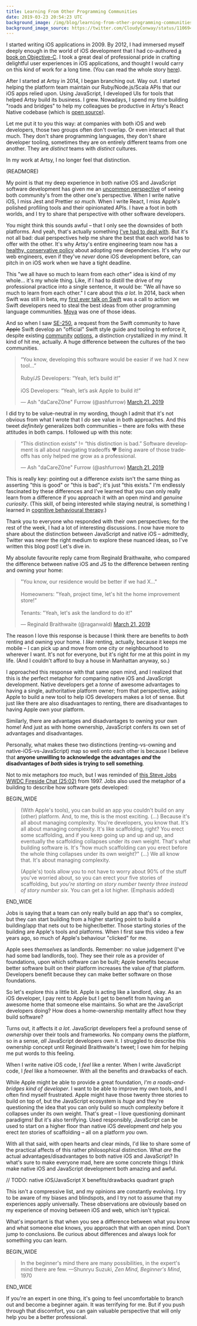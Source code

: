 ```yaml
---
title: Learning From Other Programming Communities
date: 2019-03-23 20:54:23 UTC
background_image: /img/blog/learning-from-other-programming-communities/background.jpg
background_image_source: https://twitter.com/CloudyConway/status/1106940840491081728
---
```


I started writing iOS applications in 2009. By 2012, I had immersed myself deeply enough in the world of iOS development that I had co-authored [a book on Objective-C](https://amzn.to/2UaTPx4). I took a great deal of professional pride in crafting delightful user experiences in iOS applications, and thought I would carry on this kind of work for a long time. (You can read the whole story [here](https://ashfurrow.com/blog/5-years-of-ios/)).

After I started at Artsy in 2014, I began branching out. Way out. I started helping the platform team maintain our Ruby/Node.js/Scala APIs that our iOS apps relied upon. Using JavaScript, I developed UIs for tools that helped Artsy build its business. I grew. Nowadays, I spend my time building "roads and bridges" to help my colleagues be productive in Artsy's React Native codebase (which is [open source](http://github.com/artsy/emission/)).

Let me put it to you this way: at companies with both iOS and web developers, those two groups often don't overlap. Or even interact all that much. They don't share programming languages, they don't share developer tooling, sometimes they are on entirely different teams from one another. They are _distinct_ teams with _distinct_ cultures.

In my work at Artsy, I no longer feel that distinction.

(READMORE)

My point is that my deep experience in both native iOS and JavaScript software development has given me an [uncommon perspective](https://ashfurrow.com/blog/perspective-of-the-polyglot/) of seeing both community's from the other one's perspective. When I write native iOS, I miss Jest and Prettier _so much_. When I write React, I miss Apple's polished profiling tools and their opinionated APIs. I have a foot in both worlds, and I try to share that perspective with other software developers.

You might think this sounds awful – that I only see the downsides of both platforms. And yeah, that's actually something [I've had to deal with](https://ashfurrow.com/blog/swift-vs-react-native-feels/). But it's not all bad: dual perspectives help me share the best that each world has to offer with the other. It's why Artsy's entire engineering team now has a [healthy, conservative policy](https://github.com/artsy/README/issues/117) about adopting new dependencies. It's why our web engineers, even if they've _never_ done iOS development before, can pitch in on iOS work when we have a tight deadline.

This "we all have so much to learn from each other" idea is kind of my whole... it's my whole thing. Like, if I had to distill the drive of my professional practice into a single sentence, it would be: "We all have so much to learn from each other." I care about this _a lot_. In 2014, back when Swift was still in beta, my [first ever talk on Swift](https://www.youtube.com/watch?v=LtrzZb5Jw0g) was a call to action: we Swift developers need to steal the best ideas from other programming language communities. [Moya](https://github.com/Moya/Moya) was one of those ideas.

And so when I saw [SE-250](https://github.com/apple/swift-evolution/blob/master/proposals/0250-swift-style-guide-and-formatter.md), a request from the Swift community to have ~~Apple~~ Swift develop an "official" Swift style guide and tooling to enforce it, despite existing [community](https://github.com/nicklockwood/SwiftFormat) [options](https://github.com/realm/SwiftLint), a distinction crystallized in my mind. It kind of hit me, actually. A huge difference between the cultures of the two communities.

<blockquote class="twitter-tweet" data-lang="en"><p lang="en" dir="ltr">“You know, developing this software would be easier if we had X new tool...”<br><br>Ruby/JS Developers: “Yeah, let’s build it!”<br><br>iOS Developers: “Yeah, let’s ask Apple to build it!”</p>&mdash; Ash &quot;daCareZ0ne&quot; Furrow (@ashfurrow) <a href="https://twitter.com/ashfurrow/status/1108692951348191232?ref_src=twsrc%5Etfw">March 21, 2019</a></blockquote> <script async src="https://platform.twitter.com/widgets.js" charset="utf-8"></script> 

I did try to be value-neutral in my wording, though I admit that it's not obvious from what I wrote that I _do_ see value in both approaches. And this tweet _definitely_ generalizes both communities – there are folks with these attitudes in both camps. I followed up with this note:

<blockquote class="twitter-tweet" data-lang="en"><p lang="en" dir="ltr">“This distinction exists“ != “this distinction is bad.” Software development is all about navigating tradeoffs ❤️ Being aware of those tradeoffs has only helped me grow as a professional.</p>&mdash; Ash &quot;daCareZ0ne&quot; Furrow (@ashfurrow) <a href="https://twitter.com/ashfurrow/status/1108705766033276928?ref_src=twsrc%5Etfw">March 21, 2019</a></blockquote> <script async src="https://platform.twitter.com/widgets.js" charset="utf-8"></script> 

This is really key: pointing out a difference _exists_ isn't the same thing as asserting "this is good" or "this is bad"; it's just "this exists." I'm endlessly fascinated by these differences and I've learned that you can only really learn from a difference if you approach it with an open mind and _genuine curiosity_. (This skill, of being interested while staying neutral, is something I learned in [cognitive behavioural therapy](https://ashfurrow.com/blog/all-i-can-say-is-im-excited/).)

Thank you to everyone who responded with their own perspectives; for the rest of the week, I had a lot of interesting discussions. I now have more to share about the distinction between JavaScript and native iOS – admittedly, Twitter was never the right medium to explore these nuanced ideas, so I've written this blog post! Let's dive in.

My absolute favourite reply came from Reginald Braithwaite, who compared the difference between native iOS and JS to the difference between renting and owning your home:

<blockquote class="twitter-tweet" data-lang="en"><p lang="en" dir="ltr">&quot;You know, our residence would be better if we had X...&quot;<br><br>Homeowners: &quot;Yeah, project time, let&#39;s hit the home improvement store!&quot;<br><br>Tenants: &quot;Yeah, let&#39;s ask the landlord to do it!&quot;</p>&mdash; Reginald Braithwaite (@raganwald) <a href="https://twitter.com/raganwald/status/1108738516530298885?ref_src=twsrc%5Etfw">March 21, 2019</a></blockquote> <script async src="https://platform.twitter.com/widgets.js" charset="utf-8"></script> 

The reason I love this response is because I think there are benefits to _both_ renting and owning your home. I _like_ renting, actually, because it keeps me mobile – I can pick up and move from one city or neighbourhood to wherever I want. It's not for everyone, but it's right for me at this point in my life. (And I couldn't afford to buy a house in Manhattan anyway, so.)

I approached this response with that same open mind, and I realized that this is _the_ perfect metaphor for comparing native iOS and JavaScript development. Native developers get a _tonne_ of awesome advantages to having a single, authoritative platform owner; from that perspective, asking Apple to build a new tool to help iOS developers makes a lot of sense. But just like there are also disadvantages to renting, there are disadvantages to having Apple own your platform.

Similarly, there are advantages and disadvantages to owning your own home! And just as with home ownership, JavaScript confers its own set of advantages and disadvantages.

Personally, what makes these two distinctions (renting-vs-owning and native-iOS-vs-JavaScript) map so well onto each other is because I believe that **anyone unwilling to acknowledge the advantages _and_ the disadvantages of _both_ sides is trying to sell something**.

Not to mix metaphors _too_ much, but I was reminded of [this Steve Jobs WWDC Fireside Chat (25:02)](https://youtu.be/6iACK-LNnzM?t=1502) from 1997. Jobs also used the metaphor of a building to describe how software gets developed:

BEGIN_WIDE

> (With Apple's tools), you can build an app you couldn't build on any (other) platform. And, to me, this is the most exciting. (...) Because it's all about managing complexity. You're developers, you know that. It's all about managing complexity. It's like scaffolding, right? You erect some scaffolding, and if you keep going up and up and up, and eventually the scaffolding collapses under its own weight. That's what building software is. It's "how much scaffolding can you erect before the whole thing collapses under its own weight?" (...) We all know that. It's about managing complexity.
> 
> (Apple's) tools allow you to not have to worry about 90% of the stuff you've worried about, so you can erect your five stories of scaffolding, but _you're starting on story number twenty three instead of story number six_. You can get a lot higher. (Emphasis added)

END_WIDE

Jobs is saying that a team can only really build an app that's so complex, but they can start building from a higher starting point to build a building/app that nets out to be higher/better. Those starting stories of the building are Apple's tools and platforms. When I first saw this video a few years ago, so much of Apple's behaviour "clicked" for me.

Apple sees _themselves_ as landlords. Remember: no value judgement (I've had some bad landlords, too). They see their role as a provider of foundations, upon which software can be built; Apple benefits because better software built on their platform increases the value _of_ that platform. Developers benefit because they can make better software on those foundations.

So let's explore this a little bit. Apple is acting like a landlord, okay. As an iOS developer, I pay rent to Apple but I get to benefit from having an awesome home that someone else maintains. So what are the JavaScript developers doing? How does a home-ownership mentality affect how they build software?

Turns out, it affects it _a lot_. JavaScript developers feel a profound sense of _ownership_ over their tools and frameworks. No company owns the platform, so in a sense, _all_ JavaScript developers own it. I struggled to describe this ownership concept until Reginald Braithwaite's tweet; I owe him for helping me put words to this feeling.

When I write native iOS code, I _feel_ like a renter. When I write JavaScript code, I _feel_ like a homeowner. With all the benefits and drawbacks of each.

While Apple might be able to provide a great foundation, _I'm a roads-and-bridges kind of developer_. I want to be able to improve my own tools, and I often find myself frustrated. Apple might have those twenty three stories to build on top of, but the JavaScript ecosystem is _huge_ and they're questioning the idea that you can only build so much complexity before it collapses under its own weight. That's great – I love questioning dominant paradigms! But it's also terrifying. Used responsibly, JavaScript can be used to start on a higher floor than native iOS development _and_ help you erect _ten_ stories of scaffolding – all on a platform _you_ own.

With all that said, with open hearts and clear minds, I'd like to share some of the practical affects of this rather philosophical distinction. What _are_ the actual advantages/disadvantages to both native iOS and JavaScript? In what's sure to make everyone mad, here are some concrete things I think make native iOS and JavaScript development both amazing and awful.

// TODO: native iOS/JavaScript X benefits/drawbacks quadrant graph

This isn't a compressive list, and my opinions are constantly evolving. I try to be aware of my biases and blindspots, and I try not to assume that my experiences apply universally. These observations are obviously based on my experience of moving between iOS and web, which isn't typical.

What's important is that when you see a difference between what you know and what someone else knows, you approach that with an open mind. Don't jump to conclusions. Be curious about differences and always look for something you can learn.

BEGIN_WIDE

> In the beginner's mind there are many possibilities, in the expert's mind there are few. —Shunryu Suzuki, _Zen Mind, Beginner's Mind_, 1970

END_WIDE

If you're an expert in one thing, it's going to feel uncomfortable to branch out and become a beginner again. It was terrifying for me. But if you push through that discomfort, you can gain valuable perspective that will only help you be a better professional.
